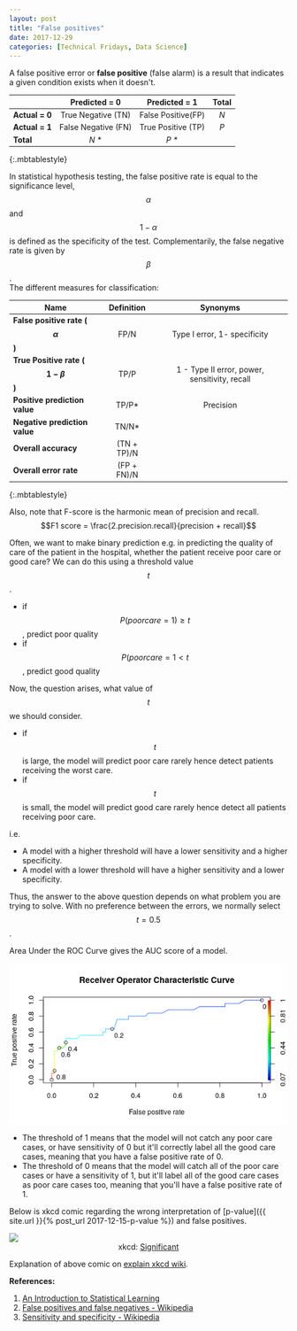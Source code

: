 ```yaml
---
layout: post
title: "False positives"
date: 2017-12-29
categories: [Technical Fridays, Data Science]
---
```


A false positive error or **false positive** (false alarm) is a result that indicates a given condition exists when it doesn't.

|            | Predicted = 0       | Predicted = 1      | Total |
|------------|:-------------------:|:------------------:|:-----:|
| **Actual = 0** | True Negative (TN)  | False Positive(FP) | *N*     |
| **Actual = 1** | False Negative (FN) | True Positive (TP) | *P*     |
| **Total**      | *N* *               | *P* *              |         |
{:.mbtablestyle}

In statistical hypothesis testing, the false positive rate is equal to the significance level, $$\alpha$$ and $$1 - \alpha$$ is defined as the specificity of the test. Complementarily, the false negative rate is given by $$\beta$$.  
The different measures for classification:

| Name                          | Definition | Synonyms                                   |
|-------------------------------|:------------:|:--------------------------------------------:|
| **False positive rate ($$\alpha$$)**       | FP/N       | Type I error, 1- specificity                |
| **True Positive rate ($$1-\beta$$)**        | TP/P       | 1 - Type II error, power, sensitivity, recall |
| **Positive prediction value** | TP/P*      | Precision                                  |
| **Negative prediction value** | TN/N*      |                                            |
| **Overall accuracy** | (TN + TP)/N      |                                            |
| **Overall error rate** | (FP + FN)/N      |                                            |
{:.mbtablestyle}

Also, note that F-score is the harmonic mean of precision and recall. $$F1 score = \frac{2.precision.recall}{precision + recall}$$

Often, we want to make binary prediction e.g. in predicting the quality of care of the patient in the hospital, whether the patient receive poor care or good care? We can do this using a threshold value $$t$$.
* if $$P(poor care = 1) \geq t$$, predict poor quality
* if $$P(poor care = 1 < t$$, predict good quality

Now, the question arises, what value of $$t$$ we should consider.

* if $$t$$ is large, the model will predict poor care rarely hence detect patients receiving the worst care.
* if $$t$$ is small, the model will predict good care rarely hence detect all patients receiving poor care.

i.e.

* A model with a higher threshold will have a lower sensitivity and a higher specificity.
* A model with a lower threshold will have a higher sensitivity and a lower specificity.

Thus, the answer to the above question depends on what problem you are trying to solve. With no preference between the errors, we normally select $$t = 0.5$$.

Area Under the ROC Curve gives the AUC score of a model.

<img src="/img/roc_auc.png" style="display: block; margin: auto; width: auto; max-width: 100%;">

* The threshold of 1 means that the model will not catch any poor care cases, or have sensitivity of 0 but it'll correctly label all the good care cases, meaning that you have a false positive rate of 0.
* The threshold of 0 means that the model will catch all of the poor care cases or have a sensitivity of 1, but it'll label all of the good care cases as poor care cases too, meaning that you'll have a false positive rate of 1.

Below is xkcd comic regarding the wrong interpretation of [p-value]({{ site.url }}{% post_url 2017-12-15-p-value %}) and false positives.

<img src="https://imgs.xkcd.com/comics/significant.png" style="float: center; display: block; margin: auto; width: auto; max-width: 100%;">
<div style="text-align: center">
    <figcaption>xkcd: <a href="https://xkcd.com/882/">Significant</a></figcaption>
</div>

Explanation of above comic on <a href="https://www.explainxkcd.com/wiki/index.php/882:_Significant">explain xkcd wiki</a>.

**References:**  
1. <a href="http://www-bcf.usc.edu/~gareth/ISL/">An Introduction to Statistical Learning</a>
2. <a href="https://en.wikipedia.org/wiki/False_positives_and_false_negatives">False positives and false negatives - Wikipedia</a>  
3. <a href="https://en.wikipedia.org/wiki/Sensitivity_and_specificity">Sensitivity and specificity - Wikipedia</a>